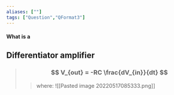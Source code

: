 ```yaml
---
aliases: [""]
tags: ["Question","QFormat3"]
---
```


#### What is a
## Differentiator amplifier

> ### $$ V_{out} = -RC \frac{dV_{in}}{dt} $$ 
>> where:
>> ![[Pasted image 20220517085333.png]]
